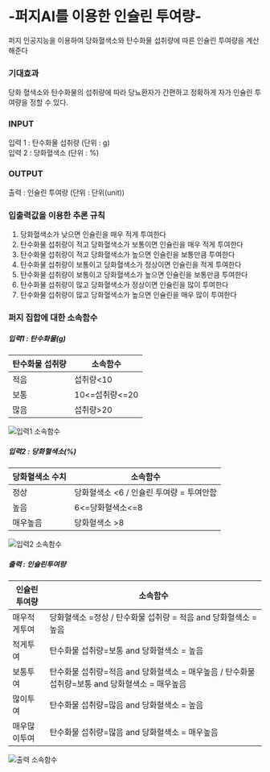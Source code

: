 # -퍼지AI를 이용한 인슐린 투여량-
퍼지 인공지능을 이용하여 당화혈색소와 탄수화물 섭취량에 따른 인슐린 투여량을 계산해준다 
### 기대효과  
당화 혈색소와 탄수화물의 섭취량에 따라 당뇨환자가 간편하고 정확하게 자가 인슐린 투여량을 정할 수 있다.


### INPUT
입력 1 : 탄수화물 섭취량 (단위 : g)     
입력 2 : 당화혈색소 (단위 : %) 

### OUTPUT
출력 : 인슐린 투여량 (단위 : 단위(unit))

### 입출력값을 이용한 추론 규칙
1. 당화혈색소가 낮으면 인슐린을 매우 적게 투여한다   
2. 탄수화물 섭취량이 적고 당화혈색소가 보통이면 인슐린을 매우 적게 투여한다   
3. 탄수화물 섭취량이 적고 당화혈색소가 높으면 인슐린을 보통만큼 투여한다   
4. 탄수화물 섭취량이 보통이고 당화혈색소가 정상이면 인슐린을 적게 투여한다   
5. 탄수화물 섭취량이 보통이고 당화혈색소가 높으면  인슐린을 보통만큼 투여한다   
6. 탄수화물 섭취량이 많고 당화혈색소가 정상이면 인슐린을 많이 투여한다   
7. 탄수화물 섭취량이 많고 당화혈색소가 높으면 인슐린을 매우 많이 투여한다   

### 퍼지 집합에 대한 소속함수   
##### 입력1 : 탄수화물(g)
|  탄수화물 섭취량  | 소속함수 |
| ------ | -- | 
| 적음 | 섭취량<10 | 
| 보통 | 10<=섭취량<=20  | 
| 많음 | 섭취량>20 |      

![입력1 소속함수](https://user-images.githubusercontent.com/105612931/172599935-d105b4c1-1a30-4c18-a742-71a95696a2f9.png)

##### 입력2 : 당화혈색소(%)
|  당화혈색소 수치  | 소속함수 |
| ------ | -- | 
| 정상 | 당화혈색소 <6   /  인슐린 투여량 = 투여안함 | 
| 높음 | 6<=당화혈색소<=8  | 
| 매우높음 | 당화혈색소 >8  |      

![입력2 소속함수](https://user-images.githubusercontent.com/105612931/172600211-8fb86783-d3c9-4ada-bc1b-03731322de85.png)

##### 출력 : 인슐린투여량
|  인슐린투여량  | 소속함수 |
| ------ | -- | 
| 매우적게투여 | 당화혈색소 =정상  /   탄수화물 섭취량 = 적음 and 당화혈색소 = 높음 | 
| 적게투여 | 탄수화물 섭취량=보통 and 당화혈색소 = 높음  | 
| 보통투여 | 탄수화물 섭취량=적음 and 당화혈색소 = 매우높음   /  탄수화물 섭취량=보통 and 당화혈색소 = 매우높음 | 
| 많이투여 | 탄수화물 섭취량=많음 and 당화혈색소 = 높음 | 
| 매우많이투여 |  탄수화물 섭취량=많음 and 당화혈색소 = 매우높음  |       

![출력 소속함수](https://user-images.githubusercontent.com/105612931/172599386-c2ed5f92-0729-41a8-980e-92ffd40c7646.png)

